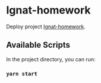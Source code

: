 # Ignat-homework

Deploy project [Ignat-homework](https://Stanislav-Vasilevich.github.io/ignat-homework).

## Available Scripts

In the project directory, you can run:

### `yarn start`
